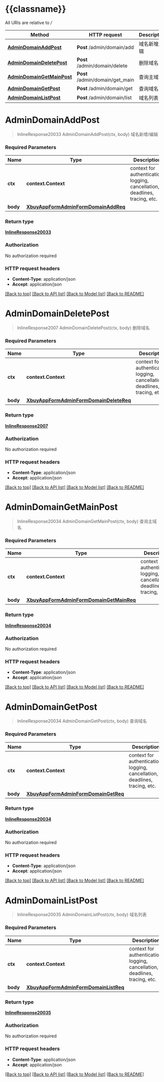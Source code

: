 # {{classname}}

All URIs are relative to */*

Method | HTTP request | Description
------------- | ------------- | -------------
[**AdminDomainAddPost**](DomainApi.md#AdminDomainAddPost) | **Post** /admin/domain/add | 域名新增/编辑
[**AdminDomainDeletePost**](DomainApi.md#AdminDomainDeletePost) | **Post** /admin/domain/delete | 删除域名
[**AdminDomainGetMainPost**](DomainApi.md#AdminDomainGetMainPost) | **Post** /admin/domain/get_main | 查询主域名
[**AdminDomainGetPost**](DomainApi.md#AdminDomainGetPost) | **Post** /admin/domain/get | 查询域名
[**AdminDomainListPost**](DomainApi.md#AdminDomainListPost) | **Post** /admin/domain/list | 域名列表

# **AdminDomainAddPost**
> InlineResponse20033 AdminDomainAddPost(ctx, body)
域名新增/编辑

### Required Parameters

Name | Type | Description  | Notes
------------- | ------------- | ------------- | -------------
 **ctx** | **context.Context** | context for authentication, logging, cancellation, deadlines, tracing, etc.
  **body** | [**XbuyAppFormAdminFormDomainAddReq**](XbuyAppFormAdminFormDomainAddReq.md)|  | 

### Return type

[**InlineResponse20033**](inline_response_200_33.md)

### Authorization

No authorization required

### HTTP request headers

 - **Content-Type**: application/json
 - **Accept**: application/json

[[Back to top]](#) [[Back to API list]](../README.md#documentation-for-api-endpoints) [[Back to Model list]](../README.md#documentation-for-models) [[Back to README]](../README.md)

# **AdminDomainDeletePost**
> InlineResponse2007 AdminDomainDeletePost(ctx, body)
删除域名

### Required Parameters

Name | Type | Description  | Notes
------------- | ------------- | ------------- | -------------
 **ctx** | **context.Context** | context for authentication, logging, cancellation, deadlines, tracing, etc.
  **body** | [**XbuyAppFormAdminFormDomainDeleteReq**](XbuyAppFormAdminFormDomainDeleteReq.md)|  | 

### Return type

[**InlineResponse2007**](inline_response_200_7.md)

### Authorization

No authorization required

### HTTP request headers

 - **Content-Type**: application/json
 - **Accept**: application/json

[[Back to top]](#) [[Back to API list]](../README.md#documentation-for-api-endpoints) [[Back to Model list]](../README.md#documentation-for-models) [[Back to README]](../README.md)

# **AdminDomainGetMainPost**
> InlineResponse20034 AdminDomainGetMainPost(ctx, body)
查询主域名

### Required Parameters

Name | Type | Description  | Notes
------------- | ------------- | ------------- | -------------
 **ctx** | **context.Context** | context for authentication, logging, cancellation, deadlines, tracing, etc.
  **body** | [**XbuyAppFormAdminFormDomainGetMainReq**](XbuyAppFormAdminFormDomainGetMainReq.md)|  | 

### Return type

[**InlineResponse20034**](inline_response_200_34.md)

### Authorization

No authorization required

### HTTP request headers

 - **Content-Type**: application/json
 - **Accept**: application/json

[[Back to top]](#) [[Back to API list]](../README.md#documentation-for-api-endpoints) [[Back to Model list]](../README.md#documentation-for-models) [[Back to README]](../README.md)

# **AdminDomainGetPost**
> InlineResponse20034 AdminDomainGetPost(ctx, body)
查询域名

### Required Parameters

Name | Type | Description  | Notes
------------- | ------------- | ------------- | -------------
 **ctx** | **context.Context** | context for authentication, logging, cancellation, deadlines, tracing, etc.
  **body** | [**XbuyAppFormAdminFormDomainGetReq**](XbuyAppFormAdminFormDomainGetReq.md)|  | 

### Return type

[**InlineResponse20034**](inline_response_200_34.md)

### Authorization

No authorization required

### HTTP request headers

 - **Content-Type**: application/json
 - **Accept**: application/json

[[Back to top]](#) [[Back to API list]](../README.md#documentation-for-api-endpoints) [[Back to Model list]](../README.md#documentation-for-models) [[Back to README]](../README.md)

# **AdminDomainListPost**
> InlineResponse20035 AdminDomainListPost(ctx, body)
域名列表

### Required Parameters

Name | Type | Description  | Notes
------------- | ------------- | ------------- | -------------
 **ctx** | **context.Context** | context for authentication, logging, cancellation, deadlines, tracing, etc.
  **body** | [**XbuyAppFormAdminFormDomainListReq**](XbuyAppFormAdminFormDomainListReq.md)|  | 

### Return type

[**InlineResponse20035**](inline_response_200_35.md)

### Authorization

No authorization required

### HTTP request headers

 - **Content-Type**: application/json
 - **Accept**: application/json

[[Back to top]](#) [[Back to API list]](../README.md#documentation-for-api-endpoints) [[Back to Model list]](../README.md#documentation-for-models) [[Back to README]](../README.md)

